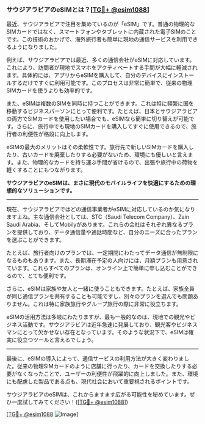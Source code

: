 ### サウジアラビアのeSIMとは？[[TG💪+ @esim1088](https://t.me/s/esim1088)]

最近、サウジアラビアで注目を集めているのが「eSIM」です。普通の物理的なSIMカードではなく、スマートフォンやタブレットに内蔵された電子SIMのことです。この技術のおかげで、海外旅行者も簡単に現地の通信サービスを利用できるようになりました。

例えば、サウジアラビアでは最近、多くの通信会社がeSIMに対応しています。これにより、訪問者が現地でスマホをアクティベートする手間が大幅に軽減されます。具体的には、アプリからeSIMを購入して、自分のデバイスにインストールするだけですぐに利用可能です。このプロセスは非常に簡単で、従来の物理SIMカードを使うよりも効率的です。

また、eSIMは複数のSIMを同時に持つことができます。これは特に頻繁に国を移動するビジネスパーソンにとって便利です。たとえば、日本とサウジアラビアの両方でSIMカードを使用したい場合でも、eSIMなら簡単に切り替えが可能です。さらに、旅行中でも現地のSIMカードを購入してすぐに使用できるので、旅行者の利便性が格段に向上します。

eSIMの最大のメリットはその柔軟性です。旅行先で新しいSIMカードを購入したり、古いカードを廃棄したりする必要がないため、環境にも優しいと言えます。また、物理的なカードを持ち運ぶ手間が省けるので、出張や旅行中の荷物を軽くすることにもつながります。

**サウジアラビアのeSIMは、まさに現代のモバイルライフを快適にするための理想的なソリューションです。**

---

現在、サウジアラビアではどの通信事業者がeSIMに対応しているのか気になりますよね。主な通信会社としては、STC（Saudi Telecom Company）、Zain Saudi Arabia、そしてMobilyがあります。これらの会社はそれぞれ異なるプランを提供しており、データ通信量や通話時間など、自分のニーズに合ったプランを選ぶことができます。

たとえば、旅行者向けのプランでは、一定期間にわたってデータ通信が無制限になるものもあります。また、長期滞在予定の人向けには、月額プランも用意されています。これらすべてのプランは、オンライン上で簡単に申し込むことができるので、とても便利です。

さらに、eSIMは家族や友人と一緒に使うこともできます。たとえば、家族全員が同じ通信プランを共有することも可能ですし、別々のプランを選んでも問題ありません。これは特に家族旅行やグループ旅行の際に非常に役立ちます。

eSIMの活用方法は多岐にわたりますが、最も一般的なのは、現地での観光やビジネス活動です。サウジアラビアは近年急速に発展しており、観光客やビジネスマンにとって欠かせない存在となっています。そのような状況下で、eSIMは確実に役立つツールと言えるでしょう。

---

最後に、eSIMの導入によって、通信サービスの利用方法が大きく変わりました。従来の物理SIMカードのように店舗に行ったり、カードを交換したりする必要がなくなったことで、ユーザーの利便性が飛躍的に向上しました。また、環境にも配慮した製品である点も、現代社会において重要視されるポイントです。

サウジアラビアのeSIMは、これからますます広がる可能性を秘めています。ぜひ一度試してみてください！([[TG💪+ @esim1088](https://t.me/s/esim1088)])

[[TG💪+ @esim1088](https://t.me/s/esim1088) ![Image](https://i.postimg.cc/Y0z9fWf4/image.png)]